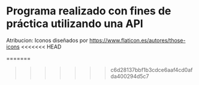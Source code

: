 # Programa realizado con fines de práctica utilizando una API

Atribucion: Iconos diseñados por https://www.flaticon.es/autores/those-icons
<<<<<<< HEAD

=======
>>>>>>> c6d28137bbf1b3cdce6aaf4cd0afda400294d5c7
